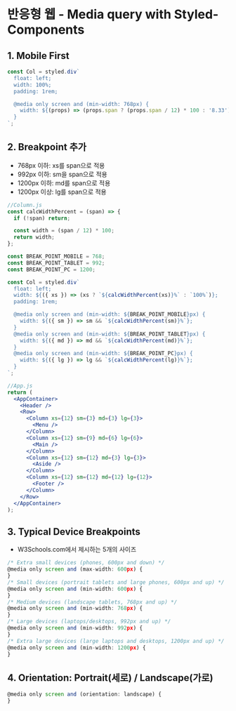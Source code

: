 # 반응형 웹 - Media query with Styled-Components

## 1. Mobile First

```jsx
const Col = styled.div`
  float: left;
  width: 100%;
  padding: 1rem;

  @media only screen and (min-width: 768px) {
    width: ${(props) => (props.span ? (props.span / 12) * 100 : '8.33')}%;
  }
`;
```

## 2. Breakpoint 추가

- 768px 이하: xs를 span으로 적용
- 992px 이하: sm을 span으로 적용
- 1200px 이하: md를 span으로 적용
- 1200px 이상: lg를 span으로 적용

```jsx
//Column.js
const calcWidthPercent = (span) => {
  if (!span) return;

  const width = (span / 12) * 100;
  return width;
};

const BREAK_POINT_MOBILE = 768;
const BREAK_POINT_TABLET = 992;
const BREAK_POINT_PC = 1200;

const Col = styled.div`
  float: left;
  width: ${({ xs }) => (xs ? `${calcWidthPercent(xs)}%` : `100%`)};
  padding: 1rem;

  @media only screen and (min-width: ${BREAK_POINT_MOBILE}px) {
    width: ${({ sm }) => sm && `${calcWidthPercent(sm)}%`};
  }
  @media only screen and (min-width: ${BREAK_POINT_TABLET}px) {
    width: ${({ md }) => md && `${calcWidthPercent(md)}%`};
  }
  @media only screen and (min-width: ${BREAK_POINT_PC}px) {
    width: ${({ lg }) => lg && `${calcWidthPercent(lg)}%`};
  }
`;
```

```jsx
//App.js
return (
  <AppContainer>
    <Header />
    <Row>
      <Column xs={12} sm={3} md={3} lg={3}>
        <Menu />
      </Column>
      <Column xs={12} sm={9} md={6} lg={6}>
        <Main />
      </Column>
      <Column xs={12} sm={12} md={3} lg={3}>
        <Aside />
      </Column>
      <Column xs={12} sm={12} md={12} lg={12}>
        <Footer />
      </Column>
    </Row>
  </AppContainer>
);
```

## 3. Typical Device Breakpoints

- W3Schools.com에서 제시하는 5개의 사이즈

```jsx
/* Extra small devices (phones, 600px and down) */
@media only screen and (max-width: 600px) {
}
/* Small devices (portrait tablets and large phones, 600px and up) */
@media only screen and (min-width: 600px) {
}
/* Medium devices (landscape tablets, 768px and up) */
@media only screen and (min-width: 768px) {
}
/* Large devices (laptops/desktops, 992px and up) */
@media only screen and (min-width: 992px) {
}
/* Extra large devices (large laptops and desktops, 1200px and up) */
@media only screen and (min-width: 1200px) {
}
```

## 4. Orientation: Portrait(세로) / Landscape(가로)

```jsx
@media only screen and (orientation: landscape) {
}
```
